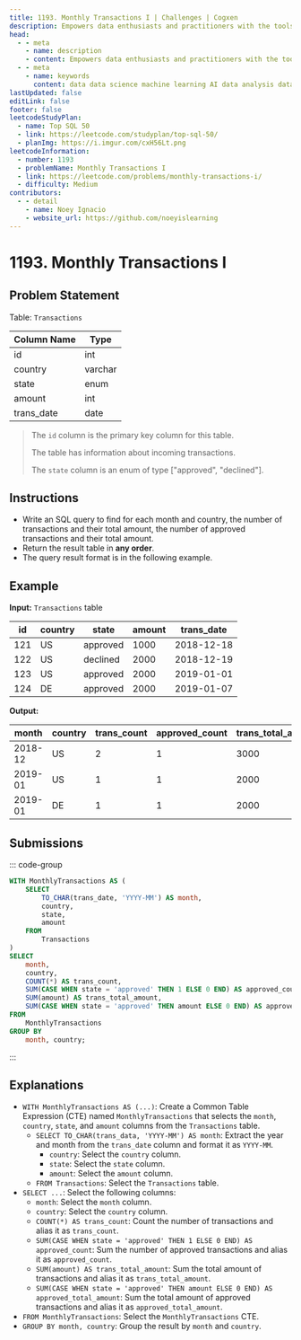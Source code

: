 ```yaml
---
title: 1193. Monthly Transactions I | Challenges | Cogxen
description: Empowers data enthusiasts and practitioners with the tools and knowledge to unlock the potential of data.
head:
  - - meta
    - name: description
    - content: Empowers data enthusiasts and practitioners with the tools and knowledge to unlock the potential of data.
  - - meta
    - name: keywords
      content: data data science machine learning AI data analysis data-driven data enthusiasts data practitioners
lastUpdated: false
editLink: false
footer: false
leetcodeStudyPlan:
  - name: Top SQL 50
  - link: https://leetcode.com/studyplan/top-sql-50/
  - planImg: https://i.imgur.com/cxH56Lt.png
leetcodeInformation:
  - number: 1193
  - problemName: Monthly Transactions I
  - link: https://leetcode.com/problems/monthly-transactions-i/
  - difficulty: Medium
contributors:
  - - detail
    - name: Noey Ignacio
    - website_url: https://github.com/noeyislearning
---
```


# 1193. Monthly Transactions I

## Problem Statement

Table: `Transactions`

<ScrollableTableContainer>

| Column Name | Type    |
| ----------- | ------- |
| id          | int     |
| country     | varchar |
| state       | enum    |
| amount      | int     |
| trans_date  | date    |

</ScrollableTableContainer>

> The `id` column is the primary key column for this table.
>
> The table has information about incoming transactions.
>
> The `state` column is an enum of type ["approved", "declined"].

## Instructions

- Write an SQL query to find for each month and country, the number of transactions and their total amount, the number of approved transactions and their total amount.
- Return the result table in **any order**.
- The query result format is in the following example.

## Example

**Input:** `Transactions` table

<ScrollableTableContainer>

| id  | country | state    | amount | trans_date |
| --- | ------- | -------- | ------ | ---------- |
| 121 | US      | approved | 1000   | 2018-12-18 |
| 122 | US      | declined | 2000   | 2018-12-19 |
| 123 | US      | approved | 2000   | 2019-01-01 |
| 124 | DE      | approved | 2000   | 2019-01-07 |

</ScrollableTableContainer>

**Output:**

<ScrollableTableContainer>

| month   | country | trans_count | approved_count | trans_total_amount | approved_total_amount |
| ------- | ------- | ----------- | -------------- | ------------------ | --------------------- |
| 2018-12 | US      | 2           | 1              | 3000               | 1000                  |
| 2019-01 | US      | 1           | 1              | 2000               | 2000                  |
| 2019-01 | DE      | 1           | 1              | 2000               | 2000                  |

</ScrollableTableContainer>

## Submissions

::: code-group

```sql [PostgreSQL] :line-numbers
WITH MonthlyTransactions AS (
    SELECT
        TO_CHAR(trans_date, 'YYYY-MM') AS month,
        country,
        state,
        amount
    FROM
        Transactions
)
SELECT
    month,
    country,
    COUNT(*) AS trans_count,
    SUM(CASE WHEN state = 'approved' THEN 1 ELSE 0 END) AS approved_count,
    SUM(amount) AS trans_total_amount,
    SUM(CASE WHEN state = 'approved' THEN amount ELSE 0 END) AS approved_total_amount
FROM
    MonthlyTransactions
GROUP BY
    month, country;
```

:::

## Explanations

<CustomAccordion title="PostgreSQL" submitted_by="@noeyislearning" submit_website_url="https://github.com/noeyislearning" :collapsed=false>

- `WITH MonthlyTransactions AS (...)`: Create a Common Table Expression (CTE) named `MonthlyTransactions` that selects the `month`, `country`, `state`, and `amount` columns from the `Transactions` table.
  - `SELECT TO_CHAR(trans_data, 'YYYY-MM') AS month`: Extract the year and month from the `trans_date` column and format it as `YYYY-MM`.
    - `country`: Select the `country` column.
    - `state`: Select the `state` column.
    - `amount`: Select the `amount` column.
  - `FROM Transactions`: Select the `Transactions` table.
- `SELECT ...`: Select the following columns:
  - `month`: Select the `month` column.
  - `country`: Select the `country` column.
  - `COUNT(*) AS trans_count`: Count the number of transactions and alias it as `trans_count`.
  - `SUM(CASE WHEN state = 'approved' THEN 1 ELSE 0 END) AS approved_count`: Sum the number of approved transactions and alias it as `approved_count`.
  - `SUM(amount) AS trans_total_amount`: Sum the total amount of transactions and alias it as `trans_total_amount`.
  - `SUM(CASE WHEN state = 'approved' THEN amount ELSE 0 END) AS approved_total_amount`: Sum the total amount of approved transactions and alias it as `approved_total_amount`.
- `FROM MonthlyTransactions`: Select the `MonthlyTransactions` CTE.
- `GROUP BY month, country`: Group the result by `month` and `country`.

</CustomAccordion>
